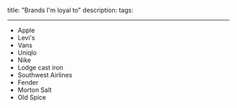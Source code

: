 title: "Brands I'm loyal to"
description:
tags:

---

- Apple
- Levi's
- Vans
- Uniqlo
- Nike
- Lodge cast iron
- Southwest Airlines
- Fender
- Morton Salt
- Old Spice
